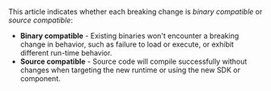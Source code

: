 This article indicates whether each breaking change is *binary compatible* or *source compatible*:

- **Binary compatible** - Existing binaries won't encounter a breaking change in behavior, such as failure to load or execute, or exhibit different run-time behavior.
- **Source compatible** - Source code will compile successfully without changes when targeting the new runtime or using the new SDK or component.
